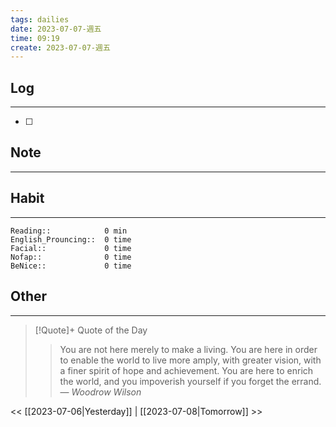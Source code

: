 ```yaml
---
tags: dailies  
date: 2023-07-07-週五
time: 09:19
create: 2023-07-07-週五
---
```


## Log
---
- [ ] 

## Note
---

## Habit
---
```
Reading::            0 min
English_Prouncing::  0 time
Facial::             0 time
Nofap::              0 time
BeNice::             0 time

```
## Other
---

> [!Quote]+ Quote of the Day
> > You are not here merely to make a living. You are here in order to enable the world to live more amply, with greater vision, with a finer spirit of hope and achievement. You are here to enrich the world, and you impoverish yourself if you forget the errand.
> — <cite>Woodrow Wilson</cite>

<< [[2023-07-06|Yesterday]] | [[2023-07-08|Tomorrow]] >>